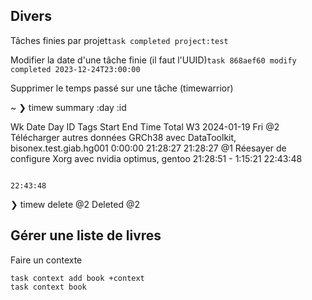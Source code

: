 ## Divers

Tâches finies par projet`task completed project:test`

Modifier la date d'une tâche finie (il faut l'UUID)`task 868aef60 modify completed 2023-12-24T23:00:00`

Supprimer le temps passé sur une tâche (timewarrior)

~
❯ timew summary :day :id

Wk Date       Day ID Tags                                                                           Start      End     Time    Total
W3 2024-01-19 Fri @2 Télécharger autres données GRCh38 avec DataToolkit, bisonex.test.giab.hg001  0:00:00 21:28:27 21:28:27
                  @1 Réesayer de configure Xorg avec nvidia optimus, gentoo                      21:28:51        -  1:15:21 22:43:48

                                                                                                                            22:43:48
❯ timew delete @2
Deleted @2

## Gérer une liste de livres
Faire un contexte 

    task context add book +context
    task context book
